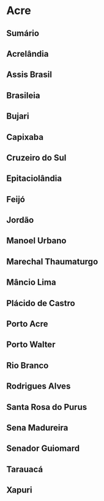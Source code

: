 # Acre

## Sumário

## Acrelândia
## Assis Brasil
## Brasileia
## Bujari
## Capixaba
## Cruzeiro do Sul
## Epitaciolândia
## Feijó
## Jordão
## Manoel Urbano
## Marechal Thaumaturgo
## Mâncio Lima
## Plácido de Castro
## Porto Acre
## Porto Walter
## Rio Branco
## Rodrigues Alves
## Santa Rosa do Purus
## Sena Madureira
## Senador Guiomard
## Tarauacá
## Xapuri
